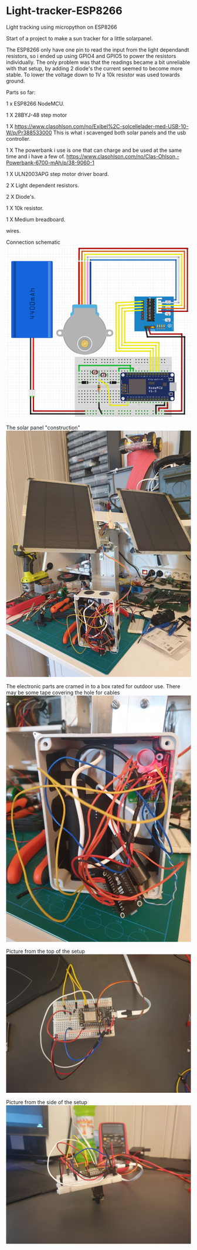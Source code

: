 # Light-tracker-ESP8266
Light tracking using micropython on ESP8266

Start of a project to make a sun tracker for a little solarpanel.

The ESP8266 only have one pin to read the input from the light dependandt resistors, so i ended up using GPIO4 and GPIO5 to power the resistors individually.
The only problem was that the readings became a bit unreliable with that setup, by adding 2 diode's the current seemed to become more stable.
To lower the voltage down to 1V a 10k resistor was used towards ground.

Parts so far:

  1 x ESP8266 NodeMCU.
  
  1 X 28BYJ-48 step motor
  
  1 X https://www.clasohlson.com/no/Exibel%2C-solcellelader-med-USB-10-W/p/Pr388533000 This is what i scavenged both solar panels and the usb controller.
  
  1 X The powerbank i use is one that can charge and be used at the same time and i have a few of. https://www.clasohlson.com/no/Clas-Ohlson,-Powerbank-6700-mAh/p/38-9060-1
  
  1 X ULN2003APG step motor driver board.
  
  2 X Light dependent resistors.
  
  2 X Diode's.
  
  1 X 10k resistor.
  
  1 X Medium breadboard.
  
  wires.


Connection schematic 
![Schematic2_1](/Images/Schematic2_1.png)

The solar panel "construction"
![solarpanel_construction](/Images/Main_construction.jpg)

The electronic parts are cramed in to a box rated for outdoor use. There may be some tape covering the hole for cables
![electronics](/Images/Electronics_box.jpg)

Picture from the top of the setup
![Top](/Images/Top.jpg)

Picture from the side of the setup
![Side](/Images/Side.jpg)
